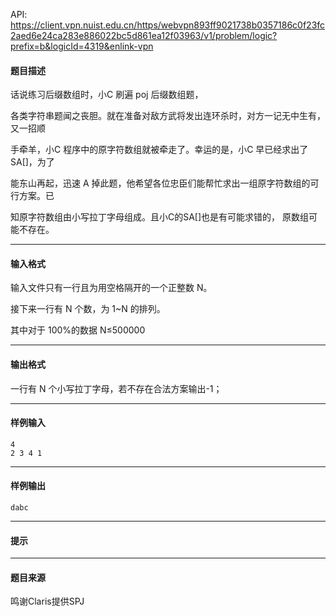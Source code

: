 API: https://client.vpn.nuist.edu.cn/https/webvpn893ff9021738b0357186c0f23fc2aed6e24ca283e886022bc5d861ea12f03963/v1/problem/logic?prefix=b&logicId=4319&enlink-vpn

#### 题目描述

话说练习后缀数组时，小C 刷遍 poj 后缀数组题，

各类字符串题闻之丧胆。就在准备对敌方武将发出连环杀时，对方一记无中生有，又一招顺

手牵羊，小C 程序中的原字符数组就被牵走了。幸运的是，小C 早已经求出了 SA\[\]，为了

能东山再起，迅速 A 掉此题，他希望各位忠臣们能帮忙求出一组原字符数组的可行方案。已

知原字符数组由小写拉丁字母组成。且小C的SA\[\]也是有可能求错的， 原数组可能不存在。 

---

#### 输入格式

输入文件只有一行且为用空格隔开的一个正整数 N。 

接下来一行有 N 个数，为 1~N 的排列。 

其中对于 100%的数据 N≤500000

---

#### 输出格式

一行有 N 个小写拉丁字母，若不存在合法方案输出-1； 

---

#### 样例输入
```
4              
2 3 4 1 
```

---

#### 样例输出
```
dabc 
```

---

#### 提示

---

#### 题目来源

鸣谢Claris提供SPJ
